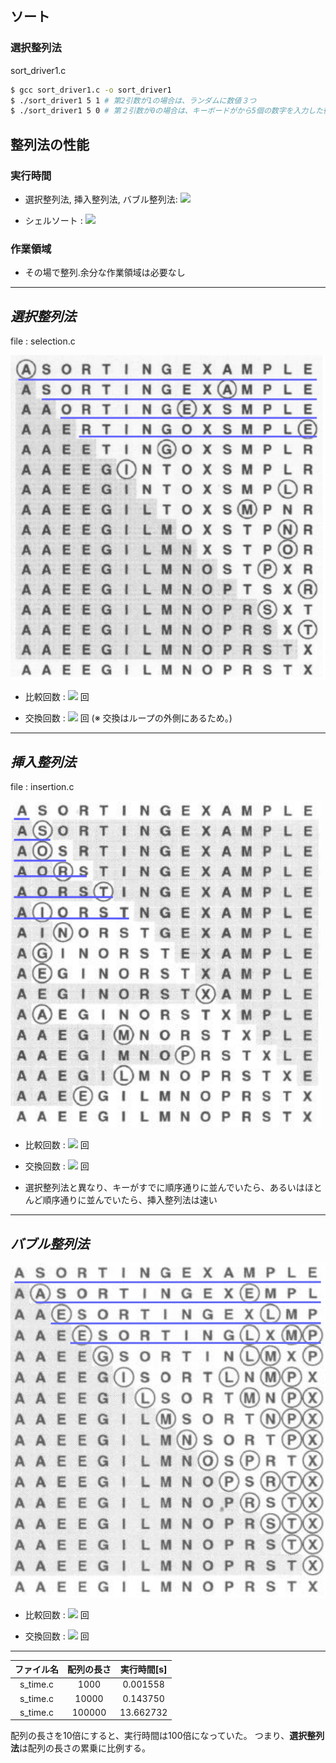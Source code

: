 ## ソート

### 選択整列法

sort_driver1.c

```sh
$ gcc sort_driver1.c -o sort_driver1
$ ./sort_driver1 5 1 # 第2引数が1の場合は、ランダムに数値３つ
$ ./sort_driver1 5 0 # 第２引数が0の場合は、キーボードがから5個の数字を入力した後、「Enter」, 次に「Ctrl-d」
```

## 整列法の性能
### 実行時間

- 選択整列法, 挿入整列法, バブル整列法: <img src="https://latex.codecogs.com/gif.latex?N^{2}">

- シェルソート : <img src="https://latex.codecogs.com/gif.latex?N^{\frac{3}{2}}">

### 作業領域
- その場で整列.余分な作業領域は必要なし

---
## *選択整列法*

file : selection.c

<img src="./images/選択整列法.png">

- 比較回数 : <img src="https://latex.codecogs.com/gif.latex?N^{2}"> 回

- 交換回数 : <img src="https://latex.codecogs.com/gif.latex?N-1"> 回 (※ 交換はループの外側にあるため。)

---
## *挿入整列法*

file : insertion.c

<img src="./images/挿入整列法.png">

- 比較回数 : <img src="https://latex.codecogs.com/gif.latex?N^{2}"> 回

- 交換回数 : <img src="https://latex.codecogs.com/gif.latex?N^{2}"> 回

- 選択整列法と異なり、キーがすでに順序通りに並んでいたら、あるいはほとんど順序通りに並んでいたら、挿入整列法は速い

---

## *バブル整列法*

<img src="./images/バブル整列法.png">

- 比較回数 : <img src="https://latex.codecogs.com/gif.latex?N^{2}"> 回

- 交換回数 : <img src="https://latex.codecogs.com/gif.latex?N^{2}"> 回

---

|ファイル名|配列の長さ|実行時間[s]|
|:---:|:---:|:---:|
|s_time.c|1000|0.001558|
|s_time.c|10000|0.143750|
|s_time.c|100000|13.662732|

配列の長さを10倍にすると、実行時間は100倍になっていた。
つまり、**選択整列法**は配列の長さの累乗に比例する。